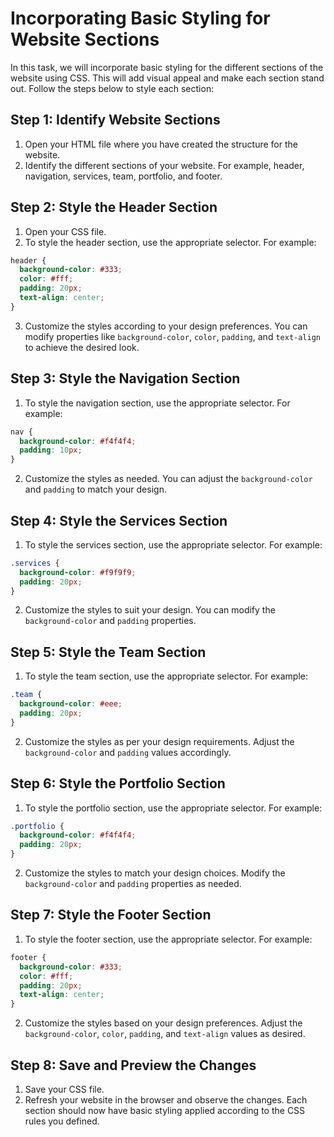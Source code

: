 

# Incorporating Basic Styling for Website Sections

In this task, we will incorporate basic styling for the different sections of the website using CSS. This will add visual appeal and make each section stand out. Follow the steps below to style each section:

## Step 1: Identify Website Sections

1. Open your HTML file where you have created the structure for the website.
2. Identify the different sections of your website. For example, header, navigation, services, team, portfolio, and footer.

## Step 2: Style the Header Section

1. Open your CSS file.
2. To style the header section, use the appropriate selector. For example:
```css
header {
  background-color: #333;
  color: #fff;
  padding: 20px;
  text-align: center;
}
```
3. Customize the styles according to your design preferences. You can modify properties like `background-color`, `color`, `padding`, and `text-align` to achieve the desired look.

## Step 3: Style the Navigation Section

1. To style the navigation section, use the appropriate selector. For example:
```css
nav {
  background-color: #f4f4f4;
  padding: 10px;
}
```
2. Customize the styles as needed. You can adjust the `background-color` and `padding` to match your design.

## Step 4: Style the Services Section

1. To style the services section, use the appropriate selector. For example:
```css
.services {
  background-color: #f9f9f9;
  padding: 20px;
}
```
2. Customize the styles to suit your design. You can modify the `background-color` and `padding` properties.

## Step 5: Style the Team Section

1. To style the team section, use the appropriate selector. For example:
```css
.team {
  background-color: #eee;
  padding: 20px;
}
```
2. Customize the styles as per your design requirements. Adjust the `background-color` and `padding` values accordingly.

## Step 6: Style the Portfolio Section

1. To style the portfolio section, use the appropriate selector. For example:
```css
.portfolio {
  background-color: #f4f4f4;
  padding: 20px;
}
```
2. Customize the styles to match your design choices. Modify the `background-color` and `padding` properties as needed.

## Step 7: Style the Footer Section

1. To style the footer section, use the appropriate selector. For example:
```css
footer {
  background-color: #333;
  color: #fff;
  padding: 20px;
  text-align: center;
}
```
2. Customize the styles based on your design preferences. Adjust the `background-color`, `color`, `padding`, and `text-align` values as desired.

## Step 8: Save and Preview the Changes

1. Save your CSS file.
2. Refresh your website in the browser and observe the changes. Each section should now have basic styling applied according to the CSS rules you defined.
